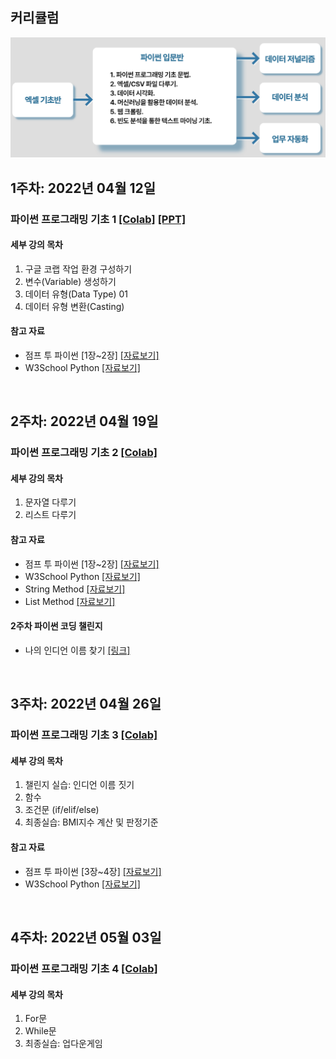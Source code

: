## 커리큘럼
<img src='https://github.com/Hanbi-Kim/IntroToPython/blob/main/images/cur.png?raw=true'>

<br>

## 1주차: 2022년 04월 12일
### 파이썬 프로그래밍 기초 1 [[Colab]](https://colab.research.google.com/drive/1PaLC5Hrd-KZGvUXZs95I_q3GL3rOXgoO?usp=sharing) [[PPT]](https://www.miricanvas.com/v/1ya5n8)
#### 세부 강의 목차
1. 구글 코랩 작업 환경 구성하기
2. 변수(Variable) 생성하기
3. 데이터 유형(Data Type) 01
4. 데이터 유형 변환(Casting)

#### 참고 자료
- 점프 투 파이썬 [1장~2장] [[자료보기]](https://wikidocs.net/book/1)
- W3School Python [[자료보기]](https://www.w3schools.com/python/default.asp)

<br>

## 2주차: 2022년 04월 19일
### 파이썬 프로그래밍 기초 2 [[Colab]](https://colab.research.google.com/drive/1qspS1irriZTECvfcvJYY2K6uZOXXeuMO?usp=sharing)
#### 세부 강의 목차
1. 문자열 다루기
2. 리스트 다루기

#### 참고 자료
- 점프 투 파이썬 [1장~2장] [[자료보기]](https://wikidocs.net/book/1)
- W3School Python [[자료보기]](https://www.w3schools.com/python/default.asp)
- String Method [[자료보기]](https://www.w3schools.com/python/python_strings_methods.asp)
- List Method [[자료보기]](https://www.w3schools.com/python/python_lists_methods.asp)

#### 2주차 파이썬 코딩 챌린지
- 나의 인디언 이름 찾기 [[링크]](https://docs.google.com/forms/d/e/1FAIpQLSdMQKTi9wl40C539R-i9YJ_3WhyuXVmhMdjuC1VsDfSB9uxOg/viewform)
<br>


## 3주차: 2022년 04월 26일
### 파이썬 프로그래밍 기초 3 [[Colab]](https://colab.research.google.com/drive/1pA5eLOH0EBqwWzfd13NHovXPXCoH9X8M?usp=sharing)
#### 세부 강의 목차
1. 챌린지 실습: 인디언 이름 짓기
2. 함수
3. 조건문 (if/elif/else)
4. 최종실습: BMI지수 계산 및 판정기준 

#### 참고 자료
- 점프 투 파이썬 [3장~4장] [[자료보기]](https://wikidocs.net/book/1)
- W3School Python [[자료보기]](https://www.w3schools.com/python/default.asp)

<br>

## 4주차: 2022년 05월 03일
### 파이썬 프로그래밍 기초 4 [[Colab]]()
#### 세부 강의 목차
1. For문 
2. While문
3. 최종실습: 업다운게임
